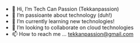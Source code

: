 - 👋 Hi, I’m Tech Can Passion (Tekkanpassion)
- 👀 I’m passioante about technology (duh!)
- 🌱 I’m currently learning new technologies!
- 💞️ I’m looking to collaborate on cloud technologies
- 📫 How to reach me ... tekkanpassion@gmail.com

<!---
TekKanPassion/TekKanPassion is a ✨ special ✨ repository because its `README.md` (this file) appears on your GitHub profile.
You can click the Preview link to take a look at your changes.
--->
